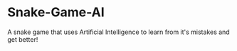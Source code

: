 # Snake-Game-AI
A snake game that uses Artificial Intelligence to learn from it's mistakes and get better!
